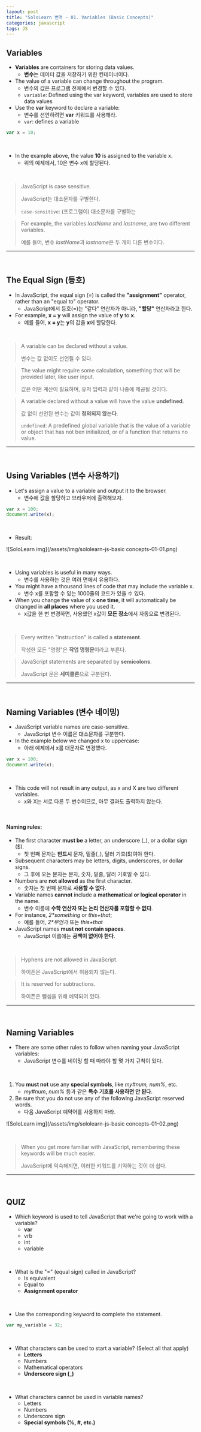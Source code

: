 ```yaml
---
layout: post
title: "SoloLearn 번역 - 01. Variables (Basic Concepts)"
categories: javascript
tags: JS
---
```


## Variables

- **Variables** are containers for storing data values.
  - **변수**는 데이터 값을 저장하기 위한 컨테이너이다.
- The value of a variable can change throughout the program.
  - 변수의 값은 프로그램 전체에서 변경할 수 있다.
  - `variable`: Defined using the var keyword, variables are used to store data values
- Use the **var** keyword to declare a variable:
  - 변수를 선언하려면 **var** 키워드를 사용해라.
  - `var`: defines a variable

```js
var x = 10;
```

<br>

- In the example above, the value **10** is assigned to the variable x.
  - 위의 예제에서, 10은 변수 x에 할당된다.

<br>

> JavaScript is case sensitive.
>
> JavaScript는 대소문자를 구별한다.
>
> `case-sensitive`: (프로그램이) 대소문자를 구별하는

> For example, the variables *lastName* and *lastname*, are two different variables.
>
> 예를 들어, 변수 *lastName*과 *lastname*은 두 개의 다른 변수이다.

------

<br>

## The Equal Sign (등호)

- In JavaScript, the equal sign (=) is called the **"assignment"** operator, rather than an "equal to" operator.
  - JavaScript에서 등호(=)는 "같다" 연산자가 아니라,  **"할당"** 연산자라고 한다.
- For example, **x = y** will assign the value of **y** to **x**.
  - 예를 들어, **x = y**는 **y**의 값을 **x**에 할당한다.

<br>

> A variable can be declared without a value.
>
> 변수는 값 없이도 선언될 수 있다.

> The value might require some calculation, something that will be provided later, like user input.
>
> 값은 어떤 계산이 필요하며, 유저 입력과 같이 나중에 제공될 것이다.

> A variable declared without a value will have the value **undefined**.
>
> 값 없이 선언된 변수는 값이 **정의되지 않는다**.
>
> `undefined`: A predefined global variable that is the value of a variable or object that has not ben initialized, or of a function that returns no value.

------

<br>

## Using Variables (변수 사용하기)

- Let's assign a value to a variable and output it to the browser.
  - 변수에 값을 할당하고 브라우저에 출력해보자.

```js
var x = 100;
document.write(x);
```

<br>

- Result:

![SoloLearn img](/assets/img/sololearn-js-basic concepts-01-01.png)

<br>

- Using variables is useful in many ways.
  - 변수를 사용하는 것은 여러 면에서 유용하다.
- You might have a thousand lines of code that may include the variable x.
  - 변수 x를 포함할 수 있는 1000줄의 코드가 있을 수 있다.
- When you change the value of x **one time**, it will automatically be changed in **all places** where you used it.
  - x값을 한 번 변경하면, 사용했던 x값이 **모든 장소**에서 자동으로 변경된다.

<br>

> Every written "instruction" is called a **statement**.
>
> 작성한 모든 "명령"은 **작업 명령문**이라고 부른다.

> JavaScript statements are separated by **semicolons**.
>
> JavaScript 문은 **세미콜론**으로 구분된다.

------

<br>

## Naming Variables (변수 네이밍)

- JavaScript variable names are case-sensitive.
  - JavaScript 변수 이름은 대소문자를 구분한다.
- In the example below we changed x to uppercase:
  - 아래 예제에서 x를 대문자로 변경했다.

```js
var x = 100;
document.write(x);
```

<br>

- This code will not result in any output, as x and X are two different variables.
  - x와 X는 서로 다른 두 변수이므로, 아무 결과도 출력하지 않는다.

<br>

#### Naming rules:

- The first character **must be** a letter, an underscore (_), or a dollar sign ($).
  - 첫 번째 문자는 **반드시** 문자, 밑줄(_), 달러 기호($)여야 한다.
- Subsequent characters may be letters, digits, underscores, or dollar signs.
  - 그 후에 오는 문자는 문자, 숫자, 밑줄, 달러 기호일 수 있다.
- Numbers are **not allowed** as the first character.
  - 숫자는 첫 번째 문자로 **사용할 수 없다**.
- Variable names **cannot** include a **mathematical or logical operator** in the name.
  - 변수 이름에 **수학 연산자 또는 논리 연산자를 포함할 수 없다**.
- For instance, *2\*something* or *this\+that*;
  - 예를 들어, *2\*무언가* 또는 *this\+that*
- JavaScript names **must not contain spaces**.
  - JavaScript 이름에는 **공백이 없어야 한다**.

<br>

> Hyphens are not allowed in JavaScript.
>
> 하이픈은 JavaScript에서 허용되지 않는다.

> It is reserved for subtractions.
>
> 하이픈은 뺄셈을 위해 예약되어 있다.

------

<br>

## Naming Variables

- There are some other rules to follow when naming your JavaScript variables:
  - JavaScript 변수를 네이밍 할 때 따라야 할 몇 가지 규칙이 있다.

<br>

1. You **must not** use any **special symbols**, like *my#num, num%*, etc.
   - *my#num*, *num%* 등과 같은 **특수 기호를 사용하면 안 된다**.
2. Be sure that you do not use any of the following JavaScript reserved words.
   - 다음 JavaScript 예약어를 사용하지 마라.

![SoloLearn img](/assets/img/sololearn-js-basic concepts-01-02.png)

<br>

> When you get more familiar with JavaScript, remembering these keywords will be much easier.
>
> JavaScript에 익숙해지면, 이러한 키워드를 기억하는 것이 더 쉽다.

------

<br>

## QUIZ

- Which keyword is used to tell JavaScript that we're going to work with a variable?
  - **var**
  - vrb
  - int
  - variable

<br>

- What is the "=" (equal sign) called in JavaScript?
  - Is equivalent
  - Equal to
  - **Assignment operator**

<br>

- Use the corresponding keyword to complete the statement.

```js
var my_variable = 32;
```

<br>

- What characters can be used to start a variable? (Select all that apply)
  - **Letters**
  - Numbers
  - Mathematical operators
  - **Underscore sign (_)**

<br>

- What characters cannot be used in variable names?
  - Letters
  - Numbers
  - Underscore sign
  - **Special symbols (%, #, etc.)**

<br>